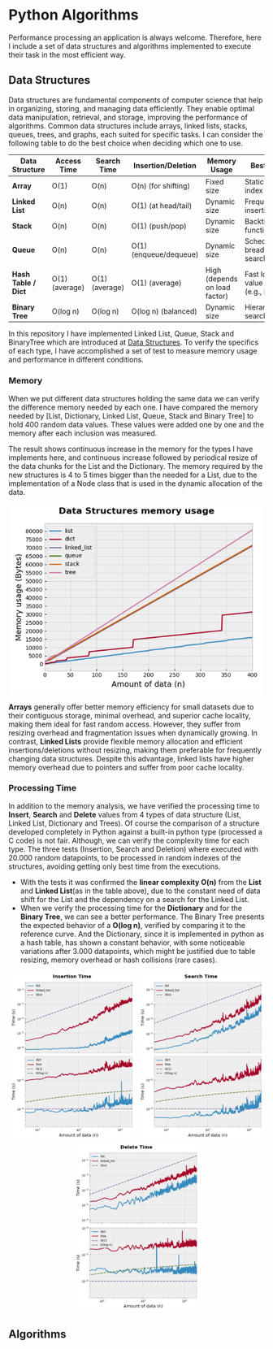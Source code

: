 # Python Algorithms

Performance processing an application is always welcome.
Therefore, here I include a set of data structures and algorithms implemented to 
execute their task in the most efficient way.

## Data Structures
Data structures are fundamental components of computer science that help in organizing,
storing, and managing data efficiently. 
They enable optimal data manipulation, retrieval, and storage, improving the performance of algorithms. 
Common data structures include arrays, linked lists, stacks, queues, trees, 
and graphs, each suited for specific tasks. 
I can consider the following table to do the best choice when deciding which one to use.

| **Data Structure**    | **Access Time** | **Search Time** | **Insertion/Deletion** | **Memory Usage** | **Best Use Cases** |
|-----------------------|----------------|-----------------|------------------------|------------------|---------------------|
| **Array**            | O(1)            | O(n)            | O(n) (for shifting)    | Fixed size       | Static data, fast index access |
| **Linked List**      | O(n)            | O(n)            | O(1) (at head/tail)    | Dynamic size     | Frequent insertions/deletions |
| **Stack**           | O(n)            | O(n)            | O(1) (push/pop)        | Dynamic size     | Backtracking, function calls |
| **Queue**           | O(n)            | O(n)            | O(1) (enqueue/dequeue) | Dynamic size     | Scheduling, breadth-first search |
| **Hash Table / Dict** | O(1) (average) | O(1) (average)  | O(1) (average)        | High (depends on load factor) | Fast lookups, key-value mapping (e.g., Python `dict`) |
| **Binary Tree**      | O(log n)        | O(log n)        | O(log n) (balanced)   | Dynamic size     | Hierarchical data, search trees |

In this repository I have implemented Linked List, Queue, Stack and BinaryTree which are introduced at
[Data Structures](src/data_structures). To verify the specifics of each type, I have accomplished a set of 
test to measure memory usage and performance in different conditions.

### Memory
When we put different data structures holding the same data we can verify the difference memory needed
by each one. I have compared the memory needed by [List, Dictionary, Linked List, Queue, Stack and Binary Tree]
to hold 400 random data values. These values were added one by one and the memory after each inclusion
was measured.

The result shows continuous increase in the memory for the types I have implements here, and continuous increase
followed by periodical resize of the data chunks for the List and the Dictionary. The memory required by 
the new structures is 4 to 5 times bigger than the needed for a List, due to the implementation of a Node
class that is used in the dynamic allocation of the data.

<p align="center">
 <img alt="Comparison of memory usage of data structures" src="src/outputs/memory_usage.png" width="500">
</p>

**Arrays** generally offer better memory efficiency for small datasets due to their contiguous storage, 
minimal overhead, and superior cache locality, making them ideal for fast random access. However, 
they suffer from resizing overhead and fragmentation issues when dynamically growing. 
In contrast, **Linked Lists** provide flexible memory allocation and efficient insertions/deletions without 
resizing, making them preferable for frequently changing data structures. Despite this advantage, 
linked lists have higher memory overhead due to pointers and suffer from poor cache locality.

### Processing Time
In addition to the memory analysis, we have verified the processing time to **Insert**, **Search** and **Delete**
values from 4 types of data structure (List, Linked List, Dictionary and Trees). Of course the comparison of a 
structure developed completely in Python against a built-in python type (processed a C code) is not fair. Although,
we can verify the complexity time for each type. The three tests (Insertion, Search and Deletion) where executed with 
20.000 random datapoints, to be processed in random indexes of the structures, avoiding getting only best time from the executions. 
- With the tests it was confirmed the **linear complexity O(n)** from the **List** and **Linked List**(as in the table above), 
due to the constant need of data shift for the List and the dependency on a search for the Linked List.
 - When we verify the processing time for the **Dictionary** and for the **Binary Tree**, we can see a better performance.
The Binary Tree presents the expected behavior of a **O(log n)**, verified by comparing it to the reference curve. 
And the Dictionary, since it is implemented in python as a hash table, has shown a constant behavior, with some
noticeable variations after 3.000 datapoints, which might be justified due to table resizing, memory overhead or 
hash collisions (rare cases).

<p align="center">
 <img alt="Insertion time comparison" src="src/outputs/insertion_time.png" width="250">
 <img alt="Search time comparison" src="src/outputs/search_time.png" width="250">
 <img alt="Delete time comparison" src="src/outputs/delete_time.png" width="250">
</p>

## Algorithms